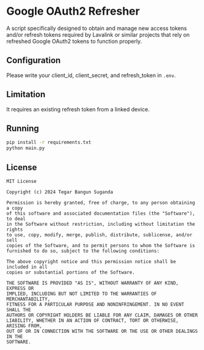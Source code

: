 # Google OAuth2 Refresher
A script specifically designed to obtain and manage new access tokens and/or refresh tokens required by Lavalink or similar projects that rely on refreshed Google OAuth2 tokens to function properly.

## Configuration
Please write your client_id, client_secret, and refresh_token in `.env`.

## Limitation
It requires an existing refresh token from a linked device.

## Running
```bash
pip install -r requirements.txt
python main.py
```

## License
```
MIT License

Copyright (c) 2024 Tegar Bangun Suganda

Permission is hereby granted, free of charge, to any person obtaining a copy
of this software and associated documentation files (the "Software"), to deal
in the Software without restriction, including without limitation the rights
to use, copy, modify, merge, publish, distribute, sublicense, and/or sell
copies of the Software, and to permit persons to whom the Software is
furnished to do so, subject to the following conditions:

The above copyright notice and this permission notice shall be included in all
copies or substantial portions of the Software.

THE SOFTWARE IS PROVIDED "AS IS", WITHOUT WARRANTY OF ANY KIND, EXPRESS OR
IMPLIED, INCLUDING BUT NOT LIMITED TO THE WARRANTIES OF MERCHANTABILITY,
FITNESS FOR A PARTICULAR PURPOSE AND NONINFRINGEMENT. IN NO EVENT SHALL THE
AUTHORS OR COPYRIGHT HOLDERS BE LIABLE FOR ANY CLAIM, DAMAGES OR OTHER
LIABILITY, WHETHER IN AN ACTION OF CONTRACT, TORT OR OTHERWISE, ARISING FROM,
OUT OF OR IN CONNECTION WITH THE SOFTWARE OR THE USE OR OTHER DEALINGS IN THE
SOFTWARE.
```